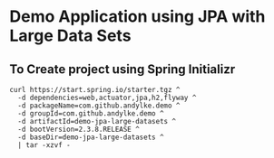 # Demo Application using JPA with Large Data Sets

## To Create project using Spring Initializr
```
curl https://start.spring.io/starter.tgz ^
  -d dependencies=web,actuator,jpa,h2,flyway ^
  -d packageName=com.github.andylke.demo ^
  -d groupId=com.github.andylke.demo ^
  -d artifactId=demo-jpa-large-datasets ^
  -d bootVersion=2.3.8.RELEASE ^
  -d baseDir=demo-jpa-large-datasets ^
  | tar -xzvf -
```
